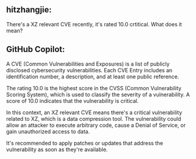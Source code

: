 hitzhangjie:
-----------------------------------------------------------------------------------
There's a XZ relevant CVE recently, it's rated 10.0 crtitical. What does it mean?

GitHub Copilot:
-----------------------------------------------------------------------------------
A CVE (Common Vulnerabilities and Exposures) is a list of publicly disclosed cybersecurity vulnerabilities. Each CVE Entry includes an identification number, a description, and at least one public reference.

The rating 10.0 is the highest score in the CVSS (Common Vulnerability Scoring System), which is used to classify the severity of a vulnerability. A score of 10.0 indicates that the vulnerability is critical.

In this context, an XZ relevant CVE means there's a critical vulnerability related to XZ, which is a data compression tool. The vulnerability could allow an attacker to execute arbitrary code, cause a Denial of Service, or gain unauthorized access to data.

It's recommended to apply patches or updates that address the vulnerability as soon as they're available.